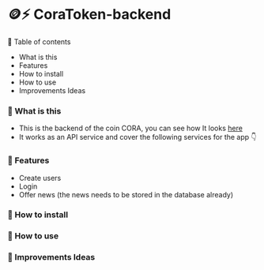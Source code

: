 # 🪙⚡️ CoraToken-backend
📗 Table of contents
- What is this
- Features
- How to install
- How to use
- Improvements Ideas


### 📗 What is this
- This is the backend of the coin CORA, you can see how It looks [here](https://github.com/RolandoDrRobot/CoraToken-FrontEnd)
- It works as an API service and cover the following services for the app 👇

### 📗 Features
- Create users
- Login
- Offer news (the news needs to be stored in the database already)


### 📗 How to install


### 📗 How to use


### 📗 Improvements Ideas
